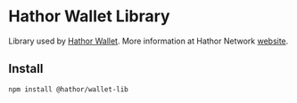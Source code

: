 # Hathor Wallet Library

Library used by [Hathor Wallet](https://github.com/HathorNetwork/hathor-wallet). More information at Hathor Network [website](https://hathor.network/).

## Install

`npm install @hathor/wallet-lib`